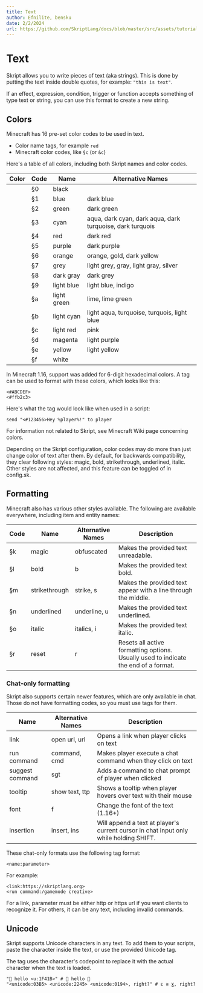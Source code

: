 ```yaml
---
title: Text
author: Efnilite, bensku
date: 2/2/2024
url: https://github.com/SkriptLang/docs/blob/master/src/assets/tutorials/text.md
---
```


# Text

Skript allows you to write pieces of text (aka strings). This is done by putting the text inside double quotes, for example: `"this is text"`.

If an effect, expression, condition, trigger or function accepts something of type text or string, you can use this format to create a new string.

## Colors

Minecraft has 16 pre-set color codes to be used in text. 

* Color name tags, for example `red`
* Minecraft color codes, like `§c` (or `&c`)

Here's a table of all colors, including both Skript names and color codes.

<table>
    <thead>
        <tr>
            <th>Color</th>
            <th>Code</th>
            <th>Name</th>
            <th>Alternative Names</th>
        </tr>
    </thead>
    <tbody>
        <tr>
            <td class="bg-[#000000]"></td>
            <td>§0</td>
            <td>black</td>
            <td></td>
        </tr>
        <tr>
            <td class="bg-[#0000AA]"></td>
            <td>§1</td>
            <td>blue</td>
            <td>dark blue</td>
        </tr>
        <tr>
            <td class="bg-[#00AA00]"></td>
            <td>§2</td>
            <td>green</td>
            <td>dark green</td>
        </tr>
        <tr>
            <td class="bg-[#00AAAA]"></td>
            <td>§3</td>
            <td>cyan</td>
            <td>aqua, dark cyan, dark aqua, dark turquoise, dark turquois</td>
        </tr>
        <tr>
            <td class="bg-[#AA0000]"></td>
            <td>§4</td>
            <td>red</td>
            <td>dark red</td>
        </tr>
        <tr>
            <td class="bg-[#AA00AA]"></td>
            <td>§5</td>
            <td>purple</td>
            <td>dark purple</td>
        </tr>
        <tr>
            <td class="bg-[#FFAA00]"></td>
            <td>§6</td>
            <td>orange</td>
            <td>orange, gold, dark yellow</td>
        </tr>
        <tr>
            <td class="bg-[#AAAAAA]"></td>
            <td>§7</td>
            <td>grey</td>
            <td>light grey, gray, light gray, silver</td>
        </tr>
        <tr>
            <td class="bg-[#555555]"></td>
            <td>§8</td>
            <td>dark gray</td>
            <td>dark grey</td>
        </tr>
        <tr>
            <td class="bg-[#5555FF]"></td>
            <td>§9</td>
            <td>light blue</td>
            <td>light blue, indigo</td>
        </tr>
        <tr>
            <td class="bg-[#55FF55]"></td>
            <td>§a</td>
            <td>light green</td>
            <td>lime, lime green</td>
        </tr>
        <tr>
            <td class="bg-[#55FFFF]"></td>
            <td>§b</td>
            <td>light cyan</td>
            <td>light aqua, turquoise, turquois, light blue</td>
        </tr>
        <tr>
            <td class="bg-[#FF5555]"></td>
            <td>§c</td>
            <td>light red</td>
            <td>pink</td>
        </tr>
        <tr>
            <td class="bg-[#FF55FF]"></td>
            <td>§d</td>
            <td>magenta</td>
            <td>light purple</td>
        </tr>
        <tr>
            <td class="bg-[#FFFF55]"></td>
            <td>§e</td>
            <td>yellow</td>
            <td>light yellow</td>
        </tr>
        <tr>
            <td class="bg-[#FFFFFF]"></td>
            <td>§f</td>
            <td>white</td>
            <td></td>
        </tr>
    </tbody>
</table>

In Minecraft 1.16, support was added for 6-digit hexadecimal colors.
A tag can be used to format with these colors, which looks like this: 

```
<#ABCDEF>
<#ffb2c3>
```

Here's what the tag would look like when used in a script:

```applescript
send "<#123456>Hey %player%!" to player
```

For information not related to Skript, see Minecraft Wiki page concerning colors. 


Depending on the Skript configuration, 
color codes may do more than just change color of text after them. 
By default, for backwards compatibility, they clear following styles: 
magic, bold, strikethrough, underlined, italic. 
Other styles are not affected, and this feature can be toggled of in config.sk.

## Formatting

Minecraft also has various other styles available. 
The following are available everywhere, including item and entity names:

<table>
    <thead>
        <tr>
            <th>Code</th>
            <th>Name</th>
            <th>Alternative Names</th>
            <th>Description</th>
        </tr>
    </thead>
    <tbody>
        <tr>
            <td>§k</td>
            <td>magic</td>
            <td>obfuscated</td>
            <td>Makes the provided text unreadable.</td>
        </tr>
        <tr>
            <td>§l</td>
            <td>bold</td>
            <td>b</td>
            <td>Makes the provided text bold.</td>
        </tr>
        <tr>
            <td>§m</td>
            <td>strikethrough</td>
            <td>strike, s</td>
            <td>Makes the provided text appear 
            with a line through the middle.</td>
        </tr>
        <tr>
            <td>§n</td>
            <td>underlined</td>
            <td>underline, u</td>
            <td>Makes the provided text underlined.</td>
        </tr>
        <tr>
            <td>§o</td>
            <td>italic</td>
            <td>italics, i</td>
            <td>Makes the provided text italic.</td>
        </tr>
        <tr>
            <td>§r</td>
            <td>reset</td>
            <td>r</td>
            <td>Resets all active formatting options. 
            Usually used to indicate the end of a format.</td>
        </tr>
    </tbody>
</table>

### Chat-only formatting
Skript also supports certain newer features, which are only available in chat. Those do not have formatting codes, so you must use tags for them.
                        
<table>
    <thead>
        <tr>
            <th>Name</th>
            <th>Alternative Names</th>
            <th>Description</th>
        </tr>
    </thead>
    <tbody>
        <tr>
            <td>link</td>
            <td>open url, url</td>
            <td>Opens a link when player clicks on text</td>
        </tr>
        <tr>
            <td>run command</td>
            <td>command, cmd</td>
            <td>Makes player execute a chat command when they click on text</td>
        </tr>
        <tr>
            <td>suggest command</td>
            <td>sgt</td>
            <td>Adds a command to chat prompt of player when clicked</td>
        </tr>
        <tr>
            <td>tooltip</td>
            <td>show text, ttp</td>
            <td>Shows a tooltip when player hovers over text with their mouse</td>
        </tr>
        <tr>
            <td>font</td>
            <td>f</td>
            <td>Change the font of the text (1.16+)</td>
        </tr>
        <tr>
            <td>insertion</td>
            <td>insert, ins</td>
            <td>Will append a text at player's current cursor in chat input only while holding SHIFT.</td>
        </tr>
    </tbody>
</table>

These chat-only formats use the following tag format:  

```applescript
<name:parameter>
```

For example:

```applescript
<link:https://skriptlang.org>
<run command:/gamemode creative>
```

For a link, parameter must be either http or https url 
if you want clients to recognize it. 
For others, it can be any text, including invalid commands.

## Unicode

Skript supports Unicode characters in any text. To add them to your scripts, 
paste the character inside the text, or use the provided Unicode tag. 

The tag uses the character's codepoint to replace it with the actual 
character when the text is loaded.
```applescript
"🐛 hello <u:1F41B>" # 🐛 hello 🐛
"<unicode:03B5> <unicode:2245> <unicode:0194>, right?" # ε ≅ Ɣ, right?
```